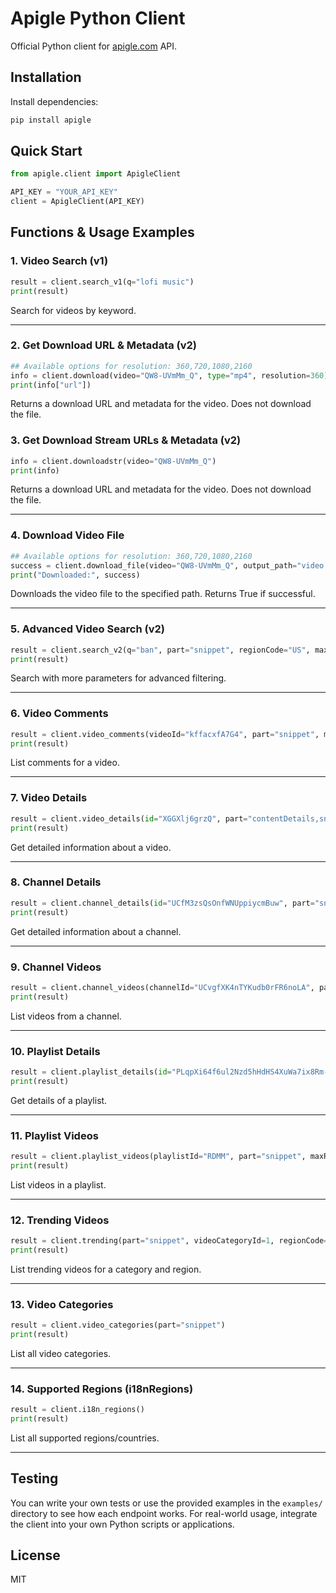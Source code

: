 # Apigle Python Client

Official Python client for [apigle.com](https://apigle.com) API.

## Installation

Install dependencies:

```bash
pip install apigle
```

## Quick Start

```python
from apigle.client import ApigleClient

API_KEY = "YOUR_API_KEY"
client = ApigleClient(API_KEY)
```

## Functions & Usage Examples

### 1. Video Search (v1)
```python
result = client.search_v1(q="lofi music")
print(result)
```
Search for videos by keyword.

---

### 2. Get Download URL & Metadata (v2)
```python
## Available options for resolution: 360,720,1080,2160
info = client.download(video="QW8-UVmMm_Q", type="mp4", resolution=360)
print(info["url"])
```
Returns a download URL and metadata for the video. Does not download the file.

### 3. Get Download Stream URLs & Metadata (v2)
```python
info = client.downloadstr(video="QW8-UVmMm_Q")
print(info)
```
Returns a download URL and metadata for the video. Does not download the file.

---

### 4. Download Video File
```python
## Available options for resolution: 360,720,1080,2160
success = client.download_file(video="QW8-UVmMm_Q", output_path="video.mp4", type="mp4", resolution=360)
print("Downloaded:", success)
```
Downloads the video file to the specified path. Returns True if successful.

---

### 5. Advanced Video Search (v2)
```python
result = client.search_v2(q="ban", part="snippet", regionCode="US", maxResults=100, order="relevance")
print(result)
```
Search with more parameters for advanced filtering.

---

### 6. Video Comments
```python
result = client.video_comments(videoId="kffacxfA7G4", part="snippet", maxResults=100)
print(result)
```
List comments for a video.

---

### 7. Video Details
```python
result = client.video_details(id="XGGXlj6grzQ", part="contentDetails,snippet,statistics")
print(result)
```
Get detailed information about a video.

---

### 8. Channel Details
```python
result = client.channel_details(id="UCfM3zsQsOnfWNUppiycmBuw", part="snippet,statistics")
print(result)
```
Get detailed information about a channel.

---

### 9. Channel Videos
```python
result = client.channel_videos(channelId="UCvgfXK4nTYKudb0rFR6noLA", part="snippet,id", order="date", maxResults=50)
print(result)
```
List videos from a channel.

---

### 10. Playlist Details
```python
result = client.playlist_details(id="PLqpXi64f6ul2Nzd5hHdHS4XuWa7ix8Rm-", part="snippet")
print(result)
```
Get details of a playlist.

---

### 11. Playlist Videos
```python
result = client.playlist_videos(playlistId="RDMM", part="snippet", maxResults=50)
print(result)
```
List videos in a playlist.

---

### 12. Trending Videos
```python
result = client.trending(part="snippet", videoCategoryId=1, regionCode="US", maxResults=50)
print(result)
```
List trending videos for a category and region.

---

### 13. Video Categories
```python
result = client.video_categories(part="snippet")
print(result)
```
List all video categories.

---

### 14. Supported Regions (i18nRegions)
```python
result = client.i18n_regions()
print(result)
```
List all supported regions/countries.

---

## Testing

You can write your own tests or use the provided examples in the `examples/` directory to see how each endpoint works. For real-world usage, integrate the client into your own Python scripts or applications.

## License
MIT
